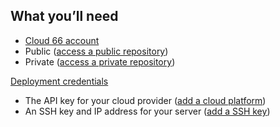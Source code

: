 <!-- usedin: [ _rails/deployment/building-your-classic-stack.md] -->


## What you’ll need

*   [Cloud 66 account](https://app.cloud66.com/users/sign_up)
*   Public ([access a public repository](http://community.cloud66.com/articles/accessing-your-git-repository#public))
*   Private ([access a private repository](http://community.cloud66.com/articles/accessing-your-git-repository#private)) 
	
		
	
[Deployment credentials](/deployment/deploy-to-your-cloud)

*   The API key for your cloud provider ([add a cloud platform](/deployment/deploy-to-your-cloud))
*   An SSH key and IP address for your server ([add a SSH key](/deployment/deploy-to-your-own-server)) 
	




